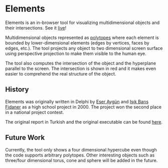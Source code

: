 # Elements

Elements is an in-browser tool for visualizing multidimensional objects and their intersections. See it
[live](http://eseraygun.com/elements/)!

Multidimensional objects represented as [polytopes](https://en.wikipedia.org/wiki/Polytope) where each element is
bounded by lower-dimensional elements (edges by vertices, faces by edges, etc.). The tool projects any object to two
dimensional screen surface using perspective projection to make them visible to the human eye.

The tool also computes the intersection of the object and the hyperplane parallel to the screen. The intersection is
shown in red and it makes even easier to comprehend the real structure of the object.

## History

Elements was originally written in Delphi by [Eser Aygün](http://eseraygun.com/) and
[Işık Barış Fidaner](https://yersizseyler.wordpress.com/) as a high school project in 2000. The project won the second
place in a national project contest.

The original report in Turkish and the original executable can be found
[here](https://yersizseyler.wordpress.com/2016/05/13/cok-boyutlu-cisimlerin-izdusumlerinin-ve-arakesitlerinin-alinmasi/).

## Future Work

Currently, the tool only shows a four dimensional hypercube even though the code supports arbitrary polytopes. Other
interesting objects such as three/four dimensional torus, cone and sphere will be added in the future.
